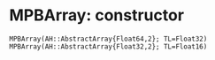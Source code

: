 # MPBArray: constructor
```@docs 
MPBArray(AH::AbstractArray{Float64,2}; TL=Float32)
MPBArray(AH::AbstractArray{Float32,2}; TL=Float16)
```
